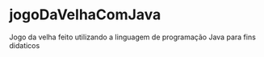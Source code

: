 # jogoDaVelhaComJava

Jogo da velha feito utilizando a linguagem de programação Java para  fins didaticos
